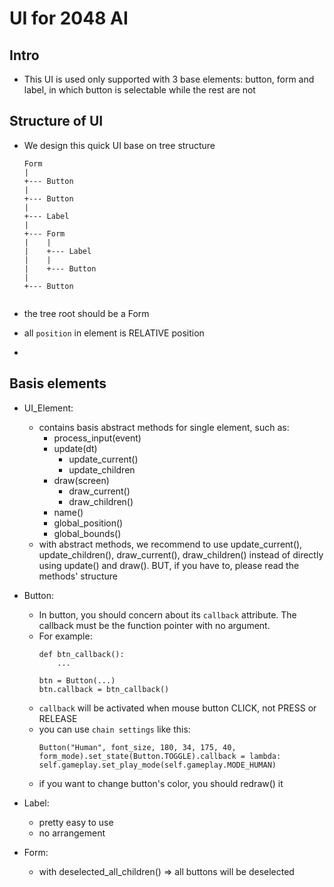 # UI for 2048 AI
## Intro
+ This UI is used only supported with 3 base elements: button, form and label, in which button is selectable while the rest are not

## Structure of UI
+ We design this quick UI base on tree structure
    ```
    Form
    |
    +--- Button
    |
    +--- Button
    |
    +--- Label
    |
    +--- Form
    |    |
    |    +--- Label
    |    |
    |    +--- Button
    |
    +--- Button
        
    ```

+ the tree root should be a Form
+ all `position` in element is RELATIVE position
+ 
## Basis elements
+ UI_Element:
  + contains basis abstract methods for single element, such as:
    + process_input(event)
    + update(dt)
      + update_current()
      + update_children
    + draw(screen)
      + draw_current()
      + draw_children()
    + name()
    + global_position()
    + global_bounds()
  + with abstract methods, we recommend to use update_current(), update_children(), draw_current(), draw_children() instead of directly using update() and draw(). BUT, if you have to, please read the methods' structure

+ Button:
  + In button, you should concern about its `callback` attribute. The callback must be the function pointer with no argument.
  + For example:
    ```
    def btn_callback():
        ...
    
    btn = Button(...)
    btn.callback = btn_callback()
    ```
  + `callback` will be activated when mouse button CLICK, not PRESS or RELEASE
  + you can use `chain settings` like this:
    ```
    Button("Human", font_size, 180, 34, 175, 40, form_mode).set_state(Button.TOGGLE).callback = lambda: self.gameplay.set_play_mode(self.gameplay.MODE_HUMAN)
    ```
  + if you want to change button's color, you should redraw() it 
  
+ Label:
  + pretty easy to use
  + no arrangement

+ Form:
  + with deselected_all_children() => all buttons will be deselected